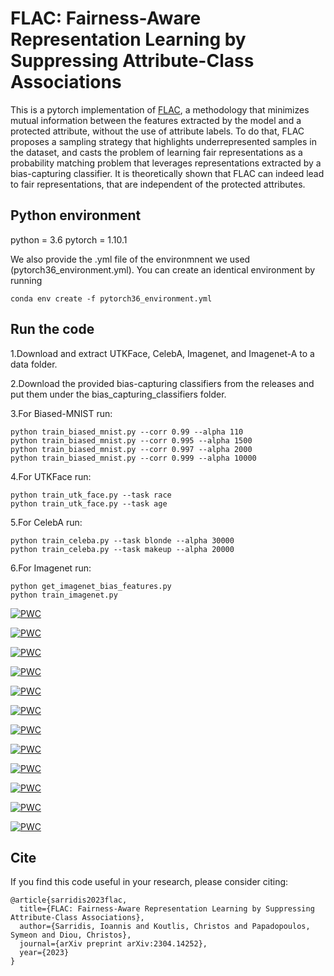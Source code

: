 # FLAC: Fairness-Aware Representation Learning by Suppressing Attribute-Class Associations
This is a pytorch implementation of [FLAC](https://arxiv.org/abs/2304.14252), a methodology that minimizes mutual information between the features extracted by the model and a protected attribute, without the use of attribute labels. To do that, FLAC proposes a sampling strategy that highlights underrepresented samples in the dataset, and casts the problem of learning fair representations as a probability matching problem that leverages representations extracted by a bias-capturing classifier. It is theoretically shown that FLAC can indeed lead to fair representations, that are independent of the protected attributes.
## Python environment

python = 3.6
pytorch = 1.10.1

We also provide the .yml file of the environmnent we used (pytorch36_environment.yml).
You can create an identical environment by running
````
conda env create -f pytorch36_environment.yml
````
## Run the code
1.Download and extract UTKFace, CelebA, Imagenet, and Imagenet-A to a data folder.

2.Download the provided bias-capturing classifiers from the releases and put them under the bias_capturing_classifiers folder.

3.For Biased-MNIST run: 
````
python train_biased_mnist.py --corr 0.99 --alpha 110
python train_biased_mnist.py --corr 0.995 --alpha 1500
python train_biased_mnist.py --corr 0.997 --alpha 2000
python train_biased_mnist.py --corr 0.999 --alpha 10000
````

4.For UTKFace run: 
````
python train_utk_face.py --task race
python train_utk_face.py --task age
````

5.For CelebA run: 
````
python train_celeba.py --task blonde --alpha 30000
python train_celeba.py --task makeup --alpha 20000
````

6.For Imagenet run: 
````
python get_imagenet_bias_features.py
python train_imagenet.py
````

[![PWC](https://img.shields.io/endpoint.svg?url=https://paperswithcode.com/badge/flac-fairness-aware-representation-learning/classification-r-0-999-on-biased-mnist)](https://paperswithcode.com/sota/classification-r-0-999-on-biased-mnist?p=flac-fairness-aware-representation-learning)

[![PWC](https://img.shields.io/endpoint.svg?url=https://paperswithcode.com/badge/flac-fairness-aware-representation-learning/classification-r-0-997-on-biased-mnist)](https://paperswithcode.com/sota/classification-r-0-997-on-biased-mnist?p=flac-fairness-aware-representation-learning)

[![PWC](https://img.shields.io/endpoint.svg?url=https://paperswithcode.com/badge/flac-fairness-aware-representation-learning/classification-r-0-995-on-biased-mnist)](https://paperswithcode.com/sota/classification-r-0-995-on-biased-mnist?p=flac-fairness-aware-representation-learning)

[![PWC](https://img.shields.io/endpoint.svg?url=https://paperswithcode.com/badge/flac-fairness-aware-representation-learning/classification-r-0-990-on-biased-mnist)](https://paperswithcode.com/sota/classification-r-0-990-on-biased-mnist?p=flac-fairness-aware-representation-learning)

[![PWC](https://img.shields.io/endpoint.svg?url=https://paperswithcode.com/badge/flac-fairness-aware-representation-learning/heavymakeup-bias-conflicting-on-celeba)](https://paperswithcode.com/sota/heavymakeup-bias-conflicting-on-celeba?p=flac-fairness-aware-representation-learning)

[![PWC](https://img.shields.io/endpoint.svg?url=https://paperswithcode.com/badge/flac-fairness-aware-representation-learning/heavymakeup-unbiased-on-celeba)](https://paperswithcode.com/sota/heavymakeup-unbiased-on-celeba?p=flac-fairness-aware-representation-learning)

[![PWC](https://img.shields.io/endpoint.svg?url=https://paperswithcode.com/badge/flac-fairness-aware-representation-learning/haircolor-bias-conflicting-on-celeba)](https://paperswithcode.com/sota/haircolor-bias-conflicting-on-celeba?p=flac-fairness-aware-representation-learning)

[![PWC](https://img.shields.io/endpoint.svg?url=https://paperswithcode.com/badge/flac-fairness-aware-representation-learning/haircolor-unbiased-on-celeba)](https://paperswithcode.com/sota/haircolor-unbiased-on-celeba?p=flac-fairness-aware-representation-learning)

[![PWC](https://img.shields.io/endpoint.svg?url=https://paperswithcode.com/badge/flac-fairness-aware-representation-learning/age-unbiased-on-utkface)](https://paperswithcode.com/sota/age-unbiased-on-utkface?p=flac-fairness-aware-representation-learning)

[![PWC](https://img.shields.io/endpoint.svg?url=https://paperswithcode.com/badge/flac-fairness-aware-representation-learning/age-bias-conflicting-on-utkface)](https://paperswithcode.com/sota/age-bias-conflicting-on-utkface?p=flac-fairness-aware-representation-learning)

[![PWC](https://img.shields.io/endpoint.svg?url=https://paperswithcode.com/badge/flac-fairness-aware-representation-learning/race-unbiased-on-utkface)](https://paperswithcode.com/sota/race-unbiased-on-utkface?p=flac-fairness-aware-representation-learning)

[![PWC](https://img.shields.io/endpoint.svg?url=https://paperswithcode.com/badge/flac-fairness-aware-representation-learning/race-bias-conflicting-on-utkface)](https://paperswithcode.com/sota/race-bias-conflicting-on-utkface?p=flac-fairness-aware-representation-learning)

## Cite
If you find this code useful in your research, please consider citing:
```
@article{sarridis2023flac,
  title={FLAC: Fairness-Aware Representation Learning by Suppressing Attribute-Class Associations},
  author={Sarridis, Ioannis and Koutlis, Christos and Papadopoulos, Symeon and Diou, Christos},
  journal={arXiv preprint arXiv:2304.14252},
  year={2023}
}
```